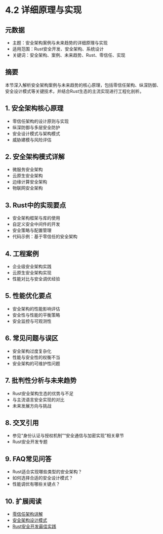 # 4.2 详细原理与实现

## 元数据

- 主题：安全架构案例与未来趋势的详细原理与实现
- 适用范围：Rust安全开发、安全架构、系统设计
- 关键词：安全架构、案例、未来趋势、Rust、零信任、实现

## 摘要

本节深入解析安全架构案例与未来趋势的核心原理，包括零信任架构、纵深防御、安全设计模式等关键技术，并结合Rust生态的主流实现进行工程化剖析。

## 1. 安全架构核心原理

- 零信任架构的设计原则与实现
- 纵深防御与多层安全防护
- 安全设计模式与架构模式
- 威胁建模与风险评估

## 2. 安全架构模式详解

- 微服务安全架构
- 云原生安全架构
- 边缘计算安全架构
- 物联网安全架构

## 3. Rust中的实现要点

- 安全架构框架与库的使用
- 自定义安全中间件的开发
- 安全策略与配置管理
- 代码示例：基于零信任的安全架构

## 4. 工程案例

- 企业级安全架构实践
- 云原生安全架构实现
- 性能对比与安全调优经验

## 5. 性能优化要点

- 安全架构的性能影响评估
- 安全性与性能的平衡策略
- 安全监控与可观测性

## 6. 常见问题与误区

- 安全架构过度复杂化
- 性能与安全性的权衡不当
- 安全架构的可维护性问题

## 7. 批判性分析与未来趋势

- Rust安全架构生态的优势与不足
- 与主流语言安全实现的对比
- 未来发展方向与挑战

## 8. 交叉引用

- 参见“身份认证与授权机制”“安全通信与加密实现”相关章节
- Rust安全开发专题

## 9. FAQ常见问答

- Rust适合实现哪些类型的安全架构？
- 如何选择合适的安全设计模式？
- 性能调优有哪些关键点？

## 10. 扩展阅读

- [零信任架构详解](https://www.nist.gov/cyberframework)
- [安全架构设计模式](https://martinfowler.com/articles/patterns-of-distributed-systems/)
- [Rust安全开发最佳实践](https://rust-lang.github.io/rust-clippy/master/)
